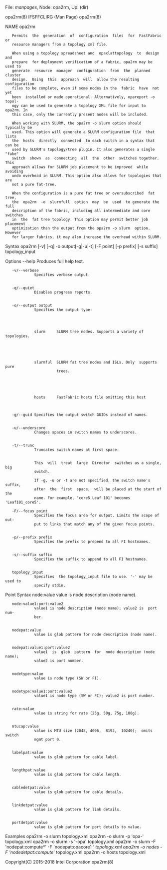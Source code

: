 File: *manpages*,  Node: opa2rm,  Up: (dir)


opa2rm(8)                    IFSFFCLIRG (Man Page)                   opa2rm(8)



NAME
       opa2rm



       Permits  the  generation  of  configuration  files  for  FastFabric  or
       resource managers from a topology xml file.

       When using a topology spreadsheet and  opaxlattopology  to  design  and
       prepare  for deployment verification of a fabric, opa2rm may be used to
       generate  resource  manager  configuration  from  the  planned  cluster
       design.  Using  this  approach  will  allow the resulting configuration
       files to be complete, even if some nodes in the  fabric  have  not  yet
       been  installed or made operational. Alternatively, opareport -o topol‐
       ogy can be used to generate a topology XML file for input to opa2rm. In
       this case, only the currently present nodes will be included.

       When working with SLURM, the opa2rm -o slurm option should typically be
       used. This option will generate a SLURM configuration file  that  lists
       the  hosts  directly  connected  to each switch in a syntax that can be
       used by SLURM's topology/tree plugin. It also generates a single "fake"
       switch  shown  as  connecting  all  the  other  switches together. This
       approach allows for SLURM job placement to be improved  while  avoiding
       undo overhead in SLURM. This option also allows for topologies that are
       not a pure fat-tree.

       When the configuration is a pure fat tree or oversubscribed  fat  tree,
       the  opa2rm  -o  slurmfull  option  may  be  used  to generate the full
       description of the fabric, including all intermediate and core switches
       in  the  fat tree topology. This option may permit better job placement
       optimization than the output from the opa2rm -o slurm  option.  However
       for larger fabrics, it may also increase the overhead within SLURM.

Syntax
       opa2rm [-v] [-q] -o output[-g|-u|-t] [-F point] [-p prefix] [-s suffix]
       topology_input

Options
       --help    Produces full help text.


       -v/--verbose
                 Specifies verbose output.


       -q/--quiet
                 Disables progress reports.


       -o/--output output
                 Specifies the output type:




                 slurm     SLURM tree nodes. Supports a variety of topologies.





                 slurmful  SLURM fat tree nodes and ISLs. Only  supports  pure
                           trees.





                 hosts     FastFabric hosts file omitting this host



       -g/--guid Specifies the output switch GUIDs instead of names.


       -u/--underscore
                 Changes spaces in switch names to underscores.


       -t/--trunc
                 Truncates switch names at first space.


                 This  will  treat  large  Director  switches as a single, big
                 switch.

                 If -g, -u or -t are not specified, the switch name's  suffix,
                 after  the  first  space,  will be placed at the start of the
                 name. For example, 'core5 Leaf 101' becomes 'Leaf101_core5'.

       -F/--focus point
                 Specifies the focus area for output. Limits the scope of out‐
                 put to links that match any of the given focus points.


       -p/--prefix prefix
                 Specifies the prefix to prepend to all FI hostnames.


       -s/--suffix suffix
                 Specifies the suffix to append to all FI hostnames.


       topology_input
                 Specifies  the topology_input file to use. '-' may be used to
                 specify stdin.


Point Syntax
       node:value
                 value is node description (node name).


       node:value1:port:value2
                 value1 is node description (node name); value2 is  port  num‐
                 ber.


       nodepat:value
                 value is glob pattern for node description (node name).


       nodepat:value1:port:value2
                 value1  is  glob  pattern  for  node description (node name);
                 value2 is port number.


       nodetype:value
                 value is node type (SW or FI).


       nodetype:value1:port:value2
                 value1 is node type (SW or FI); value2 is port number.


       rate:value
                 value is string for rate (25g, 50g, 75g, 100g).


       mtucap:value
                 value is MTU size (2048, 4096,  8192,  10240);  omits  switch
                 mgmt port 0.


       labelpat:value
                 value is glob pattern for cable label.


       lengthpat:value
                 value is glob pattern for cable length.


       cabledetpat:value
                 value is glob pattern for cable details.


       linkdetpat:value
                 value is glob pattern for link details.


       portdetpat:value
                 value is glob pattern for port details to value.


Examples
       opa2rm -o slurm topology.xml
       opa2rm -o slurm -p 'opa-' topology.xml
       opa2rm -o slurm -s '-opa' topology.xml
       opa2rm -o slurm -F 'nodepat:compute*' -F 'nodepat:opacore1 *'
       topology.xml
       opa2rm -o nodes -F 'nodedetpat:compute*' topology.xml
       opa2rm -o hosts topology.xml



Copyright(C) 2015-2018         Intel Corporation                     opa2rm(8)
